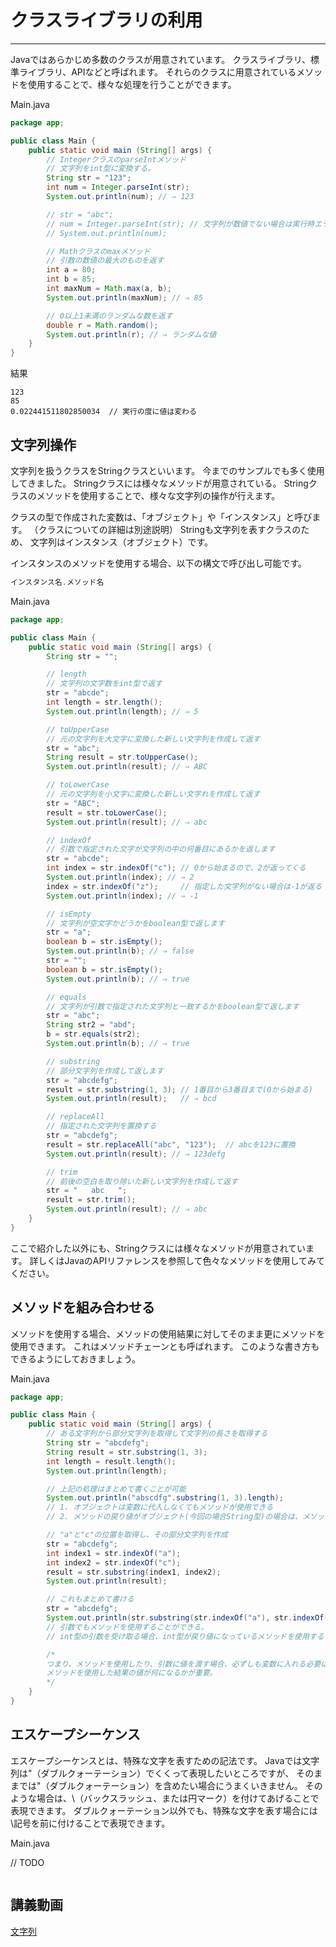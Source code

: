 # クラスライブラリの利用

---

Javaではあらかじめ多数のクラスが用意されています。
クラスライブラリ、標準ライブラリ、APIなどと呼ばれます。
それらのクラスに用意されているメソッドを使用することで、様々な処理を行うことができます。

Main.java

```java
package app;

public class Main {
    public static void main (String[] args) {
        // IntegerクラスのparseIntメソッド
        // 文字列をint型に変換する。
        String str = "123";
        int num = Integer.parseInt(str);
        System.out.println(num); // ⇒ 123

        // str = "abc";
        // num = Integer.parseInt(str); // 文字列が数値でない場合は実行時エラーになる。
        // System.out.println(num);

        // Mathクラスのmaxメソッド
        // 引数の数値の最大のものを返す
        int a = 80;
        int b = 85;
        int maxNum = Math.max(a, b);
        System.out.println(maxNum); // ⇒ 85

        // 0以上1未満のランダムな数を返す
        double r = Math.random();
        System.out.println(r); // ⇒ ランダムな値
    }
}
```

結果

```text
123
85
0.022441511802850034  // 実行の度に値は変わる
```

## 文字列操作

文字列を扱うクラスをStringクラスといいます。
今までのサンプルでも多く使用してきました。
Stringクラスには様々なメソッドが用意されている。
Stringクラスのメソッドを使用することで、様々な文字列の操作が行えます。

クラスの型で作成された変数は、「オブジェクト」や「インスタンス」と呼びます。
（クラスについての詳細は別途説明）
Stringも文字列を表すクラスのため、
文字列はインスタンス（オブジェクト）です。

インスタンスのメソッドを使用する場合、以下の構文で呼び出し可能です。

```java
インスタンス名.メソッド名
```

Main.java

```java
package app;

public class Main {
    public static void main (String[] args) {
        String str = "";

        // length
        // 文字列の文字数をint型で返す
        str = "abcde";
        int length = str.length();
        System.out.println(length); // ⇒ 5

        // toUpperCase
        // 元の文字列を大文字に変換した新しい文字列を作成して返す
        str = "abc";
        String result = str.toUpperCase();
        System.out.println(result); // ⇒ ABC

        // toLowerCase
        // 元の文字列を小文字に変換した新しい文字れを作成して返す
        str = "ABC";
        result = str.toLowerCase();
        System.out.println(result); // ⇒ abc

        // indexOf
        // 引数で指定された文字が文字列の中の何番目にあるかを返します
        str = "abcde";
        int index = str.indexOf("c"); // 0から始まるので、2が返ってくる
        System.out.println(index); // ⇒ 2
        index = str.indexOf("z");     // 指定した文字列がない場合は-1が返る
        System.out.println(index); // ⇒ -1

        // isEmpty
        // 文字列が空文字かどうかをboolean型で返します
        str = "a";
        boolean b = str.isEmpty();
        System.out.println(b); // ⇒ false
        str = "";
        boolean b = str.isEmpty();
        System.out.println(b); // ⇒ true

        // equals
        // 文字列が引数で指定された文字列と一致するかをboolean型で返します
        str = "abc";
        String str2 = "abd";
        b = str.equals(str2);
        System.out.println(b); // ⇒ true

        // substring
        // 部分文字列を作成して返します
        str = "abcdefg";
        result = str.substring(1, 3); // 1番目から3番目まで(0から始まる)
        System.out.println(result);   // ⇒ bcd

        // replaceAll
        // 指定された文字列を置換する
        str = "abcdefg";
        result = str.replaceAll("abc", "123");  // abcを123に置換
        System.out.println(result); // ⇒ 123defg

        // trim
        // 前後の空白を取り除いた新しい文字列を作成して返す
        str = "   abc   ";
        result = str.trim();
        System.out.println(result); // ⇒ abc
    }
}
```

ここで紹介した以外にも、Stringクラスには様々なメソッドが用意されています。
詳しくはJavaのAPIリファレンスを参照して色々なメソッドを使用してみてください。

## メソッドを組み合わせる

メソッドを使用する場合、メソッドの使用結果に対してそのまま更にメソッドを使用できます。
これはメソッドチェーンとも呼ばれます。
このような書き方もできるようにしておきましょう。

Main.java

```java
package app;

public class Main {
    public static void main (String[] args) {
        // ある文字列から部分文字列を取得して文字列の長さを取得する
        String str = "abcdefg";
        String result = str.substring(1, 3);
        int length = result.length();
        System.out.println(length);

        // 上記の処理はまとめて書くことが可能
        System.out.println("abscdfg".substring(1, 3).length);
        // 1. オブジェクトは変数に代入しなくてもメソッドが使用できる
        // 2. メソッドの戻り値がオブジェクト(今回の場合String型)の場合は、メソッドの結果に対してさらにメソッドを使用できる。

        // "a"と"c"の位置を取得し、その部分文字列を作成
        str = "abcdefg";
        int index1 = str.indexOf("a");
        int index2 = str.indexOf("c");
        result = str.substring(index1, index2);
        System.out.println(result);

        // これもまとめて書ける
        str = "abcdefg";
        System.out.println(str.substring(str.indexOf("a"), str.indexOf("c")));
        // 引数でもメソッドを使用することができる。
        // int型の引数を受け取る場合、int型が戻り値になっているメソッドを使用することが可能。

        /*
        つまり、メソッドを使用したり、引数に値を渡す場合、必ずしも変数に入れる必要はなく
        メソッドを使用した結果の値が何になるかが重要。
        */
    }
}
```

## エスケープシーケンス

エスケープシーケンスとは、特殊な文字を表すための記法です。
Javaでは文字列は"（ダブルクォーテーション）でくくって表現したいところですが、
そのままでは"（ダブルクォーテーション）を含めたい場合にうまくいきません。
そのような場合は、\\（バックスラッシュ、または円マーク）を付けてあげることで表現できます。
ダブルクォーテーション以外でも、特殊な文字を表す場合には\記号を前に付けることで表現できます。

Main.java

// TODO

```java
```

## 講義動画

[文字列](https://youtu.be/z_3rilUicwM)
